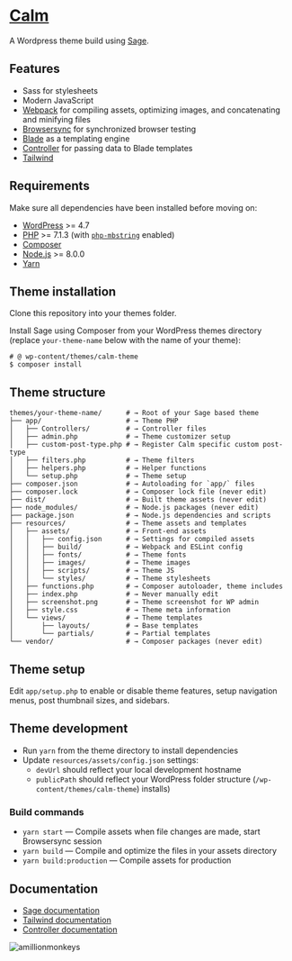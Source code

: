 # [Calm](https://www.thecalmzone.net/)

A Wordpress theme build using [Sage](https://roots.io/sage/).

## Features

* Sass for stylesheets
* Modern JavaScript
* [Webpack](https://webpack.github.io/) for compiling assets, optimizing images, and concatenating and minifying files
* [Browsersync](http://www.browsersync.io/) for synchronized browser testing
* [Blade](https://laravel.com/docs/5.6/blade) as a templating engine
* [Controller](https://github.com/soberwp/controller) for passing data to Blade templates
* [Tailwind](https://tailwindcss.com/)


## Requirements

Make sure all dependencies have been installed before moving on:

* [WordPress](https://wordpress.org/) >= 4.7
* [PHP](https://secure.php.net/manual/en/install.php) >= 7.1.3 (with [`php-mbstring`](https://secure.php.net/manual/en/book.mbstring.php) enabled)
* [Composer](https://getcomposer.org/download/)
* [Node.js](http://nodejs.org/) >= 8.0.0
* [Yarn](https://yarnpkg.com/en/docs/install)

## Theme installation

Clone this repository into your themes folder.

Install Sage using Composer from your WordPress themes directory (replace `your-theme-name` below with the name of your theme):

```shell
# @ wp-content/themes/calm-theme
$ composer install
```

## Theme structure

```shell
themes/your-theme-name/      # → Root of your Sage based theme
├── app/                     # → Theme PHP
│   ├── Controllers/         # → Controller files
│   ├── admin.php            # → Theme customizer setup
│   ├── custom-post-type.php # → Register Calm specific custom post-type
│   ├── filters.php          # → Theme filters
│   ├── helpers.php          # → Helper functions
│   └── setup.php            # → Theme setup
├── composer.json            # → Autoloading for `app/` files
├── composer.lock            # → Composer lock file (never edit)
├── dist/                    # → Built theme assets (never edit)
├── node_modules/            # → Node.js packages (never edit)
├── package.json             # → Node.js dependencies and scripts
├── resources/               # → Theme assets and templates
│   ├── assets/              # → Front-end assets
│   │   ├── config.json      # → Settings for compiled assets
│   │   ├── build/           # → Webpack and ESLint config
│   │   ├── fonts/           # → Theme fonts
│   │   ├── images/          # → Theme images
│   │   ├── scripts/         # → Theme JS
│   │   └── styles/          # → Theme stylesheets
│   ├── functions.php        # → Composer autoloader, theme includes
│   ├── index.php            # → Never manually edit
│   ├── screenshot.png       # → Theme screenshot for WP admin
│   ├── style.css            # → Theme meta information
│   └── views/               # → Theme templates
│       ├── layouts/         # → Base templates
│       └── partials/        # → Partial templates
└── vendor/                  # → Composer packages (never edit)
```

## Theme setup

Edit `app/setup.php` to enable or disable theme features, setup navigation menus, post thumbnail sizes, and sidebars.

## Theme development

* Run `yarn` from the theme directory to install dependencies
* Update `resources/assets/config.json` settings:
  * `devUrl` should reflect your local development hostname
  * `publicPath` should reflect your WordPress folder structure (`/wp-content/themes/calm-theme`) installs)

### Build commands

* `yarn start` — Compile assets when file changes are made, start Browsersync session
* `yarn build` — Compile and optimize the files in your assets directory
* `yarn build:production` — Compile assets for production

## Documentation

* [Sage documentation](https://roots.io/sage/docs/)
* [Tailwind documentation](https://tailwindcss.com/docs/what-is-tailwind/)
* [Controller documentation](https://github.com/soberwp/controller#usage)

<img src="https://www.amillionmonkeys.co.uk/icons/icon-144x144.png?v=fa8cea03474667f7f8f4515a2af28653" alt="amillionmonkeys">
